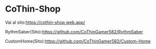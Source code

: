 # CoThin-Shop

Vai al sito:https://cothin-shop.web.app/

RythmSaber(Sito):https://github.com/CoThinGamer582/RythmSaber

CustomHome(Sito):https://github.com/CoThinGamer582/Custom-Home
